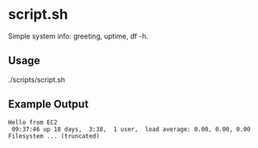 # script.sh

Simple system info: greeting, uptime, df -h.

## Usage
./scripts/script.sh

## Example Output
```
Hello from EC2
 09:37:46 up 18 days,  3:38,  1 user,  load average: 0.00, 0.00, 0.00
Filesystem ... (truncated)
```

